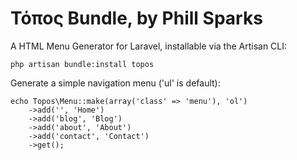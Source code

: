 # Τόπος Bundle, by Phill Sparks

A HTML Menu Generator for Laravel, installable via the Artisan CLI:

    php artisan bundle:install topos
    
Generate a simple navigation menu ('ul' is default):

    echo Topos\Menu::make(array('class' => 'menu'), 'ol')
        ->add('', 'Home')
        ->add('blog', 'Blog')
        ->add('about', 'About')
        ->add('contact', 'Contact')
        ->get();

